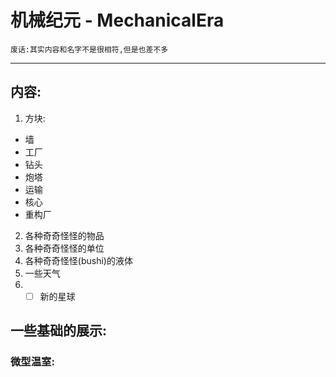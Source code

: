 # 机械纪元 - MechanicalEra
    废话:其实内容和名字不是很相符,但是也差不多
---
## 内容:
1. 方块:
- 墙
- 工厂
- 钻头
- 炮塔
- 运输
- 核心
- 重构厂
2. 各种奇奇怪怪的物品
3. 各种奇奇怪怪的单位
4. 各种奇奇怪怪(bushi)的液体
5. 一些天气
6. - [ ] 新的星球
## 一些基础的展示:
### 微型温室: